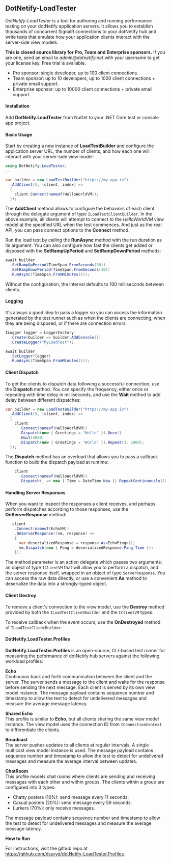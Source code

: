 ## DotNetify-LoadTester

_DotNetify-LoadTester_ is a tool for authoring and running performance testing on your dotNetify application servers. It allows you to establish thousands of concurrent SignalR connections to your dotNetify hub and write tests that emulate how your application clients interact with the server-side view models.

<d-alert info="true">

<b>This is closed source library for Pro, Team and Enterprise sponsors.</b> If you are one, send an email to _admin@dotnetify.net_ with your username to get your license key. Free trial is available.

- Pro sponsor: single developer, up to 100 client connections.
- Team sponsor: up to 10 developers, up to 1000 client connections + private email support.
- Enterprise sponsor: up to 10000 client connections + private email support.

</d-alert>

#### Installation

Add **DotNetify.LoadTester** from NuGet to your .NET Core test or console app project.

#### Basic Usage

Start by creating a new instance of **LoadTestBuilder** and configure the application server URL, the number of clients, and how each one will interact with your server-side view model:

```csharp
using DotNetify.LoadTester;
...

var builder = new LoadTestBuilder("https://my-app.io")
  .AddClient(5, (client, index) =>
  {
    client.Connect(nameof(HelloWorldVM));
  });
```

The **AddClient** method allows to configure the behaviors of each client through the delegate argument of type `ILoadTestClientBuilder`. In the above example, all clients will attempt to connect to the _HelloWorldVM_ view model at the specified URL when the test commences. And just as the real API, you can pass connect options to the **Connect** method.

Run the load test by calling the **RunAsync** method with the run duration as its argument. You can also configure how fast the clients get added or disposed with the **SetRampUpPeriod** and **SetRampDownPeriod** methods:

```csharp
await builder
  .SetRampUpPeriod(TimeSpan.FromSeconds(30))
  .SetRampDownPeriod(TimeSpan.FromSeconds(30))
  .RunAsync(TimeSpan.FromMinutes(5));
```

Without the configuration, the interval defaults to 100 milliseconds between clients.

#### Logging

It's always a good idea to pass a logger so you can access the information generated by the test runner such as when the clients are connecting, when they are being disposed, or if there are connection errors:

```csharp
ILogger logger = LoggerFactory
  .Create(builder => builder.AddConsole())
  .CreateLogger("MyLoadTest");

await builder
  .SetLogger(logger)
  .RunAsync(TimeSpan.FromMinutes(5));
```

#### Client Dispatch

To get the clients to dispatch data following a successful connection, use the **Dispatch** method. You can specify the frequency, either once or repeating with time delay in milliseconds, and use the **Wait** method to add delay between different dispatches:

```csharp
var builder = new LoadTestBuilder("https://my-app.io")
  .AddClient(5, (client, index) =>
  {
    client
      .Connect(nameof(HelloWorldVM))
      .Dispatch(new { Greetings = "Hello" }).Once()
      .Wait(5000)
      .Dispatch(new { Greetings = "World" }).Repeat(3, 1000);
  });
```

The **Dispatch** method has an overload that allows you to pass a callback function to build the dispatch payload at runtime:

```csharp
    client
      .Connect(nameof(HelloWorldVM))
      .Dispatch(_ => new { Time = DateTime.Now }).RepeatContinuously(1000);
```

#### Handling Server Responses

When you want to inspect the responses a client receives, and perhaps perform dispatches according to those responses, use the **OnServerResponse** method:

```csharp
   client
    .Connect(nameof(EchoVM))
    .OnServerResponse((vm, response) =>
    {
      var deserializedResponse = response.As<EchoPing>();
      vm.Dispatch(new { Pong = deserializedResponse.Ping.Time });
    });
```

The method parameter is an action delegate which passes two arguments: an object of type `IClientVM` that will allow you to perform a dispatch, and the server response itself, wrapped in an object of type `ServerResponse`. You can access the raw data directly, or use a convenient **As** method to deserialize the data into a strongly-typed object.

#### Client Destroy

To remove a client's connection to the view model, use the **Destroy** method provided by both the `ILoadTestClientBuilder` and the `IClientVM` types.

To receive callback when the event occurs, use the **OnDestroyed** method of `ILoadTestClientBuilder`.

#### DotNetify.LoadTester.Profiles

**DotNetify.LoadTester.Profiles** is an open-source, CLI-based test runner for measuring the peformance of dotNetify hub servers against the following workload profiles:

<b>Echo</b>
<br/>
Continuous back and forth communication between the client and the server. The server sends a message to the client and waits for the response before sending the next message. Each client is served by its own view model instance. The message payload contains sequence number and timestamp to allow the test to detect for undelivered messages and measure the average message latency.

<b>Shared Echo</b>
<br/>
This profile is similar to **Echo**, but all clients sharing the same view model instance. The view model uses the connection ID from `IConnectionContext` to differentiate the clients.

<b>Broadcast</b>
<br/>
The server pushes updates to all clients at regular intervals. A single multicast view model instance is used. The message payload contains sequence number and timestamp to allow the test to detect for undelivered messages and measure the average interval between updates.

<b>ChatRoom</b>
<br/>
This profile models chat rooms where clients are sending and receiving messages with each other and within groups. The clients within a group are configured into 3 types:

- Chatty posters (10%): send message every 11 seconds.
- Casual posters (20%): send message every 59 seconds.
- Lurkers (70%): only receive messages.

The message payload contains sequence number and timestamp to allow the test to detect for undelivered messages and measure the average message latency.

<b>How to Run</b>

For instructions, visit the github repo at https://github.com/dsuryd/dotNetify-LoadTester.Profiles.
